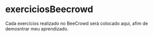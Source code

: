 # exerciciosBeecrowd

Cada exercícios realizado no BeeCrowd será colocado aqui, afim de demosntrar meu aprendizado.
